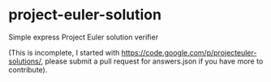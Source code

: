 project-euler-solution
======================

Simple express Project Euler solution verifier 

(This is incomplete, I started with https://code.google.com/p/projecteuler-solutions/, please submit a pull request for
answers.json if you have more to contribute).
